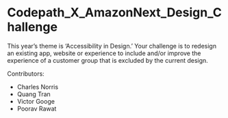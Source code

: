 # Codepath_X_AmazonNext_Design_Challenge
This year’s theme is ‘Accessibility in Design.’ Your challenge is to redesign an existing app, website or experience to include and/or improve the experience of a customer group that is excluded by the current design.

Contributors:
- Charles Norris
- Quang Tran
- Victor Googe
- Poorav Rawat
